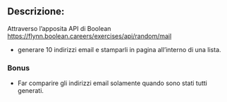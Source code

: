 ## Descrizione:
Attraverso l’apposita API di Boolean
https://flynn.boolean.careers/exercises/api/random/mail
- generare 10 indirizzi email e stamparli in pagina all’interno di una lista.
### Bonus
- Far comparire gli indirizzi email solamente quando sono stati tutti generati.